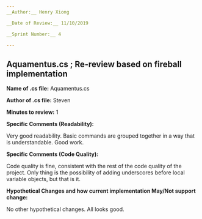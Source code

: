 ```yaml
---
__Author:__ Henry Xiong

__Date of Review:__ 11/10/2019

__Sprint Number:__ 4

---
```

## Aquamentus.cs ; Re-review based on fireball implementation ##

__Name of .cs file:__ Aquamentus.cs

__Author of .cs file:__ Steven

__Minutes to review:__ 1

__Specific Comments (Readability):__

Very good readability. Basic commands are grouped together in a way that is understandable. Good work.

__Specific Comments (Code Quality):__

Code quality is fine, consistent with the rest of the code quality of the project. Only thing is the possibility of adding underscores before local variable objects, but that is it.

__Hypothetical Changes and how current implementation May/Not support change:__

No other hypothetical changes. All looks good.
